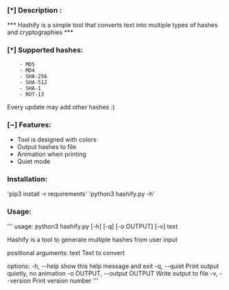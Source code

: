 ### [*] Description : 
*** Hashify is a simple tool that converts text into multiple types of hashes and cryptographies ***
### [*] Supported hashes:
        - MD5
        - MD4
        - SHA-256
        - SHA-512
        - SHA-1
        - ROT-13
Every update may add other hashes :)
### [~] Features:
- Tool is designed with colors 
- Output hashes to file
- Animation when printing
- Quiet mode

### Installation:

'pip3 install -r requirements'
'python3 hashify.py -h'


### Usage:


'''
usage: python3 hashify.py [-h] [-q] [-o OUTPUT] [-v] text

Hashify is a tool to generate multiple hashes from user input

positional arguments:
  text                  Text to convert

options:
  -h, --help            show this help message and exit
  -q, --quiet           Print output quietly, no animation
  -o OUTPUT, --output OUTPUT
                        Write output to file
  -v, --version         Print version number
'''

